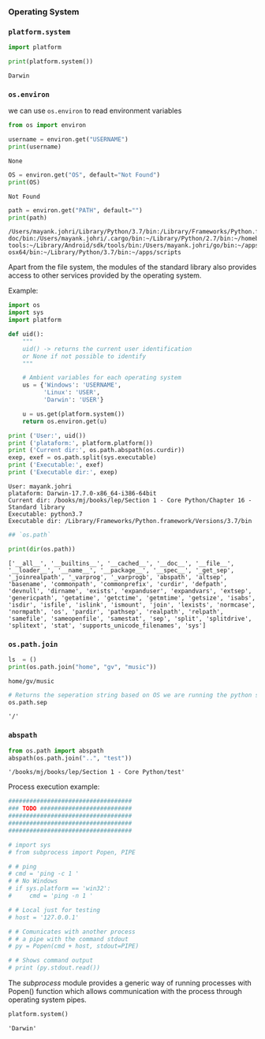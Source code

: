 
### Operating System

### `platform.system`


```python
import platform

print(platform.system())
```

    Darwin


### `os.environ`

we can use `os.environ` to read environment variables


```python
from os import environ

username = environ.get("USERNAME")
print(username)
```

    None



```python
OS = environ.get("OS", default="Not Found")
print(OS)
```

    Not Found



```python
path = environ.get("PATH", default="")
print(path)
```

    /Users/mayank.johri/Library/Python/3.7/bin:/Library/Frameworks/Python.framework/Versions/3.7/bin:/Library/Frameworks/Python.framework/Versions/3.8/bin:~/.nimble/bin:~/homebrew/opt/sphinx-doc/bin:/Users/mayank.johri/.cargo/bin:~/Library/Python/2.7/bin:~/homebrew/bin/:~/Library/Python/3.7/bin:/Library/Frameworks/Python.framework/Versions/3.7/bin:/usr/local/bin:/usr/bin:/bin:/usr/sbin:/sbin:/usr/local/go/bin:/opt/salt/bin:/usr/local/sbin:/usr/local/munki:/opt/X11/bin:~/Library/Android/sdk/platform-tools:~/Library/Android/sdk/tools/bin:/Users/mayank.johri/go/bin:~/apps/nvim-osx64/bin:~/Library/Python/3.7/bin:~/apps/scripts


Apart from the file system, the modules of the standard library also provides access to other services provided by the operating system.

Example:


```python
import os
import sys
import platform

def uid():
    """
    uid() -> returns the current user identification
    or None if not possible to identify
    """

    # Ambient variables for each operating system
    us = {'Windows': 'USERNAME',
          'Linux': 'USER',
          'Darwin': 'USER'}

    u = us.get(platform.system())
    return os.environ.get(u)

print ('User:', uid())
print ('plataform:', platform.platform())
print ('Current dir:', os.path.abspath(os.curdir))
exep, exef = os.path.split(sys.executable)
print ('Executable:', exef)
print ('Executable dir:', exep)
```

    User: mayank.johri
    plataform: Darwin-17.7.0-x86_64-i386-64bit
    Current dir: /books/mj/books/lep/Section 1 - Core Python/Chapter 16 - Standard library
    Executable: python3.7
    Executable dir: /Library/Frameworks/Python.framework/Versions/3.7/bin



```python
## `os.path`
```


```python
print(dir(os.path))
```

    ['__all__', '__builtins__', '__cached__', '__doc__', '__file__', '__loader__', '__name__', '__package__', '__spec__', '_get_sep', '_joinrealpath', '_varprog', '_varprogb', 'abspath', 'altsep', 'basename', 'commonpath', 'commonprefix', 'curdir', 'defpath', 'devnull', 'dirname', 'exists', 'expanduser', 'expandvars', 'extsep', 'genericpath', 'getatime', 'getctime', 'getmtime', 'getsize', 'isabs', 'isdir', 'isfile', 'islink', 'ismount', 'join', 'lexists', 'normcase', 'normpath', 'os', 'pardir', 'pathsep', 'realpath', 'relpath', 'samefile', 'sameopenfile', 'samestat', 'sep', 'split', 'splitdrive', 'splitext', 'stat', 'supports_unicode_filenames', 'sys']


### `os.path.join`


```python
ls  = ()
print(os.path.join("home", "gv", "music"))
```

    home/gv/music



```python
# Returns the seperation string based on OS we are running the python string 
os.path.sep
```




    '/'



### `abspath`


```python
from os.path import abspath
abspath(os.path.join("..", "test"))
```




    '/books/mj/books/lep/Section 1 - Core Python/test'



Process execution example:


```python
###################################
### TODO ##########################
###################################
###################################
###################################

# import sys
# from subprocess import Popen, PIPE

# # ping
# cmd = 'ping -c 1 '
# # No Windows
# if sys.platform == 'win32':
#     cmd = 'ping -n 1 '

# # Local just for testing
# host = '127.0.0.1'

# # Comunicates with another process
# # a pipe with the command stdout
# py = Popen(cmd + host, stdout=PIPE)

# # Shows command output
# print (py.stdout.read())
```

The *subprocess* module provides a generic way of running processes with Popen() function which allows communication with the process through operating system pipes.


```python
platform.system()
```




    'Darwin'


